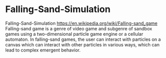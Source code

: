 # Falling-Sand-Simulation
Falling-Sand-Simulation
https://en.wikipedia.org/wiki/Falling-sand_game
Falling-sand game is a genre of video game and subgenre of sandbox games using a two-dimensional particle game engine or a cellular automaton.
In falling-sand games, the user can interact with particles on a canvas which can interact with other particles in various ways, which can lead to complex emergent behavior.
